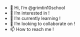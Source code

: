 - 👋 Hi, I’m @grimtin10school
- 👀 I’m interested in !
- 🌱 I’m currently learning !
- 💞️ I’m looking to collaborate on !
- 📫 How to reach me !

<!---
grimtin10school/grimtin10school is a ✨ special ✨ repository because its `README.md` (this file) appears on your GitHub profile.
You can click the Preview link to take a look at your changes.
--->
